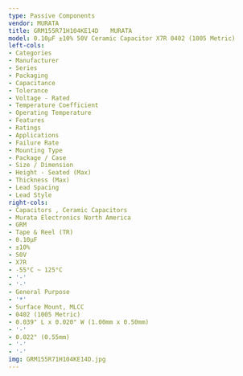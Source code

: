 ```yaml
---
type: Passive Components
vendor: MURATA
title: GRM155R71H104KE14D　　MURATA
model: 0.10µF ±10% 50V Ceramic Capacitor X7R 0402 (1005 Metric)
left-cols:
- Categories
- Manufacturer
- Series
- Packaging 
- Capacitance
- Tolerance
- Voltage - Rated
- Temperature Coefficient
- Operating Temperature
- Features
- Ratings
- Applications
- Failure Rate
- Mounting Type
- Package / Case
- Size / Dimension
- Height - Seated (Max)
- Thickness (Max)
- Lead Spacing
- Lead Style
right-cols:
- Capacitors , Ceramic Capacitors
- Murata Electronics North America
- GRM
- Tape & Reel (TR) 
- 0.10µF
- ±10%
- 50V
- X7R
- -55°C ~ 125°C
- '-'
- '-'
- General Purpose
- '*'
- Surface Mount, MLCC
- 0402 (1005 Metric)
- 0.039" L x 0.020" W (1.00mm x 0.50mm)
- '-'
- 0.022" (0.55mm)
- '-'
- '-'
img: GRM155R71H104KE14D.jpg
---
```

